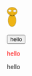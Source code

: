 <img src="leaf.svg" width="25"/>
<link rel="stylesheet" href="a.css">

<button>hello</button>

<p style = 'color: red'>hello</p>
hello
